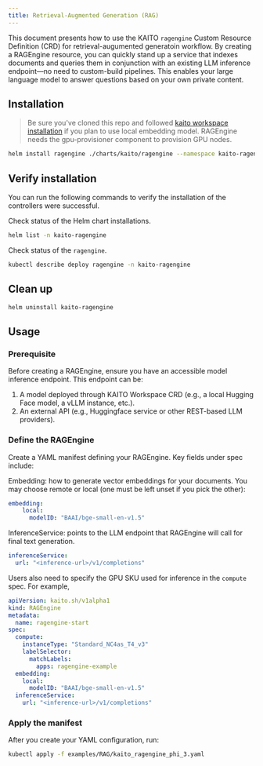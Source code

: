 ```yaml
---
title: Retrieval-Augmented Generation (RAG)
---
```


This document presents how to use the KAITO `ragengine` Custom Resource Definition (CRD) for retrieval-augumented generatoin workflow. By creating a RAGEngine resource, you can quickly stand up a service that indexes documents and queries them in conjunction with an existing LLM inference endpoint—no need to custom-build pipelines. This enables your large language model to answer questions based on your own private content.

## Installation

> Be sure you've cloned this repo and followed [kaito workspace installation](./installation.md) if you plan to use local embedding model. RAGEngine needs the gpu-provisioner component to provision GPU nodes.

```bash
helm install ragengine ./charts/kaito/ragengine --namespace kaito-ragengine --create-namespace
```

## Verify installation
You can run the following commands to verify the installation of the controllers were successful.

Check status of the Helm chart installations.

```bash
helm list -n kaito-ragengine
```

Check status of the `ragengine`.

```bash
kubectl describe deploy ragengine -n kaito-ragengine
```

## Clean up

```bash
helm uninstall kaito-ragengine
```

## Usage

### Prerequisite
Before creating a RAGEngine, ensure you have an accessible model inference endpoint. This endpoint can be:

1.	A model deployed through KAITO Workspace CRD (e.g., a local Hugging Face model, a vLLM instance, etc.).
2.	An external API (e.g., Huggingface service or other REST-based LLM providers).

### Define the RAGEngine
Create a YAML manifest defining your RAGEngine. Key fields under spec include:

Embedding: how to generate vector embeddings for your documents. You may choose remote or local (one must be left unset if you pick the other):

```yaml
embedding:
    local:
      modelID: "BAAI/bge-small-en-v1.5"
```
InferenceService: points to the LLM endpoint that RAGEngine will call for final text generation.
```yaml
inferenceService:
  url: "<inference-url>/v1/completions"
```
Users also need to specify the GPU SKU used for inference in the `compute` spec. For example,

```yaml
apiVersion: kaito.sh/v1alpha1
kind: RAGEngine
metadata:
  name: ragengine-start
spec:
  compute:
    instanceType: "Standard_NC4as_T4_v3"
    labelSelector:
      matchLabels:
        apps: ragengine-example
  embedding:
    local:
      modelID: "BAAI/bge-small-en-v1.5"
  inferenceService:
    url: "<inference-url>/v1/completions"
```

### Apply the manifest
After you create your YAML configuration, run:
```sh
kubectl apply -f examples/RAG/kaito_ragengine_phi_3.yaml
```